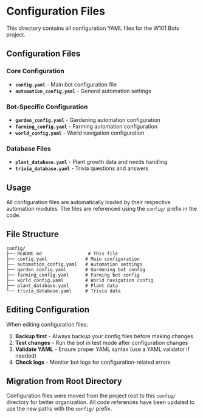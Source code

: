 # Configuration Files

This directory contains all configuration YAML files for the W101 Bots project.

## Configuration Files

### Core Configuration
- **`config.yaml`** - Main bot configuration file
- **`automation_config.yaml`** - General automation settings

### Bot-Specific Configuration
- **`garden_config.yaml`** - Gardening automation configuration
- **`farming_config.yaml`** - Farming automation configuration  
- **`world_config.yaml`** - World navigation configuration

### Database Files
- **`plant_database.yaml`** - Plant growth data and needs handling
- **`trivia_database.yaml`** - Trivia questions and answers

## Usage

All configuration files are automatically loaded by their respective automation modules. The files are referenced using the `config/` prefix in the code.

## File Structure

```
config/
├── README.md                 # This file
├── config.yaml              # Main configuration
├── automation_config.yaml   # Automation settings
├── garden_config.yaml       # Gardening bot config
├── farming_config.yaml      # Farming bot config
├── world_config.yaml        # World navigation config
├── plant_database.yaml      # Plant data
└── trivia_database.yaml     # Trivia data
```

## Editing Configuration

When editing configuration files:

1. **Backup first** - Always backup your config files before making changes
2. **Test changes** - Run the bot in test mode after configuration changes
3. **Validate YAML** - Ensure proper YAML syntax (use a YAML validator if needed)
4. **Check logs** - Monitor bot logs for configuration-related errors

## Migration from Root Directory

Configuration files were moved from the project root to this `config/` directory for better organization. All code references have been updated to use the new paths with the `config/` prefix.

